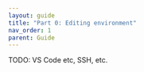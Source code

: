 ```yaml
---
layout: guide
title: "Part 0: Editing environment"
nav_order: 1
parent: Guide
---
```

TODO: VS Code etc, SSH, etc.